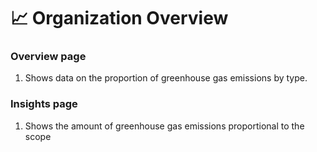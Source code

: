 # 📈 Organization Overview

###

### Overview page

1. Shows data on the proportion of greenhouse gas emissions by type.



### Insights page

1. Shows the amount of greenhouse gas emissions proportional to the scope

